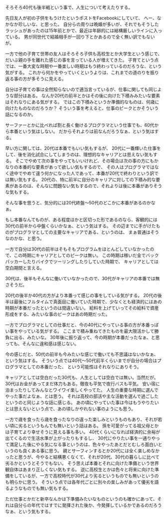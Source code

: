 そろそろ40代も後半戦という事で、人生について考えたりする。

先日友人が初の子供をもうけたというポストをFacebookにしていて、
へー、なかなか珍しいな、と思った。
自分らの周りは晩婚が多いが、それでもそうしたラッシュがあったのは15年前とかで、最近は年齢的には結構厳しいラインに入っている。
男が同世代で結婚相手が一回り下とかあるので全く無い訳でもないが。

一方で他の子育て世帯の友人はそろそろ子供も高校生とか大学生という感じで、だいぶ親の手を離れた感じの事を言っている人が増えてきた。
子育てという点では、一番大変な時期や一番楽しい時期はもう終わっているのだろうな、という気がする。
これから何かをやっていくというよりは、これまでの道のりを振り返る事の方が多そうに見える。

自分は子育ての事は全然知らないので適当言っているが、仕事に関しても同じような部分はある。
なんか20代の前半とかはその後に向けた下積みみたいな要素はそれなりにある気がする。
ではこの下積みというか準備的なものは、何歳に向けたものなのだろうか？
そういう事を考えると、仕事のピークとかそういう話になるのか。

サーファーとかに比べれば割と長く働けるプログラマという仕事でも、60代から本番という気はしない。
だからそれよりは前なんだろうなぁ、という気はする。

早い方に関しては、20代は本番でもいい気もするが、
20代に一番輝いた仕事をして、後を消化試合にしてしまうのは、理想的なキャリアとは思えない気もする。
そこでやめて次の事をやってもいいけれど、その場合は次の事の方にもかなりの本番的な要素があって欲しい気もするので、
その人はプログラマではなく途中でやめて違う何かになった人であって、本番が20代で終わりという訳では無い気もする。
20代の、特に前半に自分のキャリアに対しての下積み的な要素があるのは、そんなに問題ない気もするので、それよりは後に本番がありそうな気もする。

そんな事を思うと、気分的には20代終盤〜50代のどこかに本番があるのかなぁ。

もし本番なんてものが、ある程度ほかと区切った形であるのなら、客観的には30代の前半から中盤くらいかなぁ、という気はする。
その辺までに手がけたものがプログラマとしての主要なキャリアである、というのは、
まぁ普通はそうなのかな、と思う。

一方で自分は30代の前半はそもそもプログラムをほとんどしていなかったので、この時期にキャリアとしてのピークは無い。
この時期は稼いだ金でバックパッカーしたりバイクでツーリングしたりしていた時期で、
キャリアとしては空白期間と言える。

30代は、後半もそんなに働いていなかったので、30代がキャリアの本番では無さそうだ。

20代の後半か40代の方がより本番って感じの事をしている気がする。
20代の後半は最後にフルタイムで真面目に働いていた時期で、少なくとも経済的にはあの時期が本番だったというのは間違いない。
給料を上げていってその給料で資産形成をする、みたいな事のピークはあの時期だった。

一方でプログラマとしての仕事だと、今の40代にやっている事の方が本番っぽい事をやっている気がする。
ここまで積み重ねてきたものを最大限活かして勝負に出る、みたいな。
30年後に振り返って、今の時期が本番だったなぁ、と思っても、そんなに違和感は感じない。

今の感じだと、50代の前半も今みたいな感じで働いても不思議はないかなぁ、という気はする。
そういう点では40代〜50代前半くらいまでが自分の場合はプログラマとしての本番だった、
という可能性はそれなりにありそう。

キャリアとしては空白だった30代も、人生としては空白では無い。当然だが。
30代はお金があってまだ体力もある。徹夜も平気で夜行バスも平気。
安い宿に泊まったりしてみんなとワイワイ楽しくやってた。
人生の重要な時期に選んでやった事だよなぁ、とは思う。
それは高校の部活や主な活動を選んで過ごしたというのと同じような話に感じる。
あの頃にやっていた事は今はもうやりたいとは思えないという点で、あの頃しかやれない事のようにも思う。



一方で歳を食ったら歳を食ったなりの違った楽しみというものもあり、それが若い頃に劣るというもんでも無いという話はある。
孫を可愛がってる祖父母とかは子育てより幸せそうに見える事も多い。
40代くらいになれば経済的に余裕が出てくるので生活水準が上がったりもするし、
30代にやりたい事を一通りやって満足した後にやる気になる事というのは、色々やったあとだとむしろ面白いというのも良くある事に思う。
親とサーフィンするとか20代には全く楽しめなかったと思うが、今やると結構悪くなくて、それが20代、30代の暮らしに比べて劣るかというとそうでもない。
そう思えば本番とそれに向けた準備という世界観自体はあまり正しくない気もする。
逆に高校生とかは色々と将来に向けた準備をしているが、一方で高校時代が30代より劣るというものでも無いというのも明らかに思う。
そういう点では各年代ごとに別々の楽しみがあって優劣を語るようなものでも無い気もする。

ただ仕事とかだと新卒なんかは下準備みたいなものというのも確かにあって、それは自分らの年代ではすでに発揮された後か、今発揮しているかであるのだろうなぁ、という気もする。